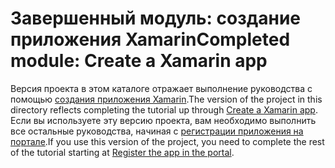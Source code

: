 # <a name="completed-module-create-a-xamarin-app"></a><span data-ttu-id="b38a3-101">Завершенный модуль: создание приложения Xamarin</span><span class="sxs-lookup"><span data-stu-id="b38a3-101">Completed module: Create a Xamarin app</span></span>

<span data-ttu-id="b38a3-102">Версия проекта в этом каталоге отражает выполнение руководства с помощью [создания приложения Xamarin](https://docs.microsoft.com/graph/tutorials/xamarin?tutorial-step=1).</span><span class="sxs-lookup"><span data-stu-id="b38a3-102">The version of the project in this directory reflects completing the tutorial up through [Create a Xamarin app](https://docs.microsoft.com/graph/tutorials/xamarin?tutorial-step=1).</span></span> <span data-ttu-id="b38a3-103">Если вы используете эту версию проекта, вам необходимо выполнить все остальные руководства, начиная с [регистрации приложения на портале](https://docs.microsoft.com/graph/tutorials/xamarin?tutorial-step=2).</span><span class="sxs-lookup"><span data-stu-id="b38a3-103">If you use this version of the project, you need to complete the rest of the tutorial starting at [Register the app in the portal](https://docs.microsoft.com/graph/tutorials/xamarin?tutorial-step=2).</span></span>